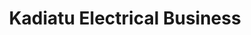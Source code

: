 ---
title: "Kadiatu Electrical Business"
url: /monrovia/kadiatu-electrical-business/
shop: electronics
---